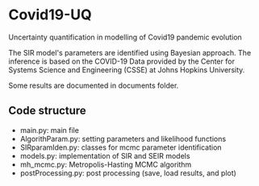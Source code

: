 # Covid19-UQ
Uncertainty quantification in modelling of Covid19 pandemic evolution

The SIR model's parameters are identified using Bayesian approach.
The inference is based on the COVID-19 Data provided by the Center for Systems Science and Engineering (CSSE) at Johns Hopkins University.

Some results are documented in documents folder.
## Code structure
- main.py:  main file
- AlgorithParam.py: setting parameters and likelihood functions
- SIRparamIden.py: classes for mcmc parameter identification
- models.py: implementation of SIR and SEIR models
- mh_mcmc.py: Metropolis-Hasting MCMC algorithm
- postProcessing.py: post processing (save, load results, and plot)
